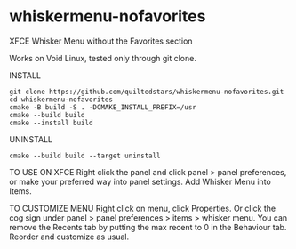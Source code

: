 # whiskermenu-nofavorites
XFCE Whisker Menu without the Favorites section

Works on Void Linux, tested only through git clone.

INSTALL

```
git clone https://github.com/quiltedstars/whiskermenu-nofavorites.git
cd whiskermenu-nofavorites
cmake -B build -S . -DCMAKE_INSTALL_PREFIX=/usr
cmake --build build
cmake --install build
```

UNINSTALL
```
cmake --build build --target uninstall
```

TO USE ON XFCE
Right click the panel and click panel > panel preferences, or make your preferred way into panel settings. Add Whisker Menu into Items. 

TO CUSTOMIZE MENU
Right click on menu, click Properties. Or click the cog sign under panel > panel preferences > items > whisker menu. You can remove the Recents tab by putting the max recent to 0 in the Behaviour tab. 
Reorder and customize as usual.
